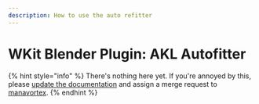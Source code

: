 ```yaml
---
description: How to use the auto refitter
---
```


# WKit Blender Plugin: AKL Autofitter

{% hint style="info" %}
There's nothing here yet. If you're annoyed by this, please [update the documentation](https://app.gitbook.com/invite/-MP5ijqI11FeeX7c8-N8/H70HZBOeUulIpkQnBLK7) and assign a merge request to [manavortex](http://127.0.0.1:5000/u/NfZBoxGegfUqB33J9HXuCs6PVaC3 "mention").
{% endhint %}
